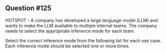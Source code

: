 ## Question #125

 HOTSPOT - A company has developed a large language model (LLM) and wants to make the LLM available to multiple internal teams. The company needs to select the appropriate inference mode for each team.

Select the correct inference mode from the following list for each use case. Each inference mode should be selected one or more times.